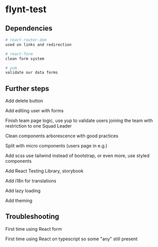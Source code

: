 # flynt-test

## Dependencies

```bash
# react-router-dom
used on links and redirection

# react-form
clean form system

# yum
validate our data forms
```

## Further steps

Add delete button

Add editing user with forms

Finish team page logic, use yup to validate users joining the team with restriction to one Squad Leader

Clean components arborescence with good practices

Split with micro components (users page in e.g.)

Add scss use tailwind instead of bootstrap, or even more, use styled components

Add React Testing Library, storybook

Add i18n for translations

Add lazy loading

Add theming

## Troubleshooting

First time using React form

First time using React on typescript so some "any" still present
